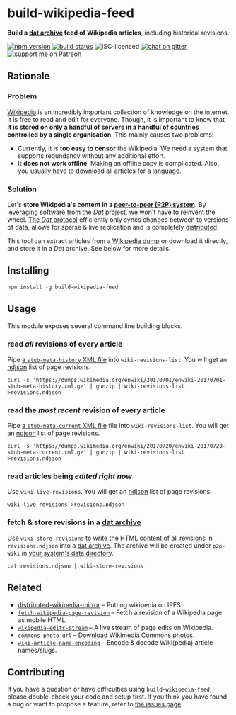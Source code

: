# build-wikipedia-feed

**Build a [dat archive](https://datproject.org) feed of Wikipedia articles**, including historical revisions.

[![npm version](https://img.shields.io/npm/v/build-wikipedia-feed.svg)](https://www.npmjs.com/package/build-wikipedia-feed)
[![build status](https://img.shields.io/travis/derhuerst/build-wikipedia-feed.svg)](https://travis-ci.org/derhuerst/build-wikipedia-feed)
![ISC-licensed](https://img.shields.io/github/license/derhuerst/build-wikipedia-feed.svg)
[![chat on gitter](https://badges.gitter.im/derhuerst.svg)](https://gitter.im/derhuerst)
[![support me on Patreon](https://img.shields.io/badge/support%20me-on%20patreon-fa7664.svg)](https://patreon.com/derhuerst)


## Rationale

### Problem

[Wikipedia](https://en.wikipedia.org/wiki/Wikipedia) is an incredibly important collection of knowledge on the internet. It is free to read and edit for everyone. Though, it is important to know that **it is stored on only a handful of servers in a handful of countries controlled by a single organisation**. This mainly causes two problems:

- Currently, it is **too easy to censor** the Wikipedia. We need a system that supports redundancy without any additional effort.
- It **does not work offline**. Making an offline copy is complicated. Also, you usually have to download all articles for a language.

### Solution

Let's **store Wikipedia's content in a [peer-to-peer (P2P) system](https://en.wikipedia.org/wiki/Peer-to-peer)**. By leveraging software from [the *Dat* project](https://docs.datproject.org), we won't have to reinvent the wheel. [The *Dat* protocol](https://github.com/datproject/docs/blob/master/papers/dat-paper.pdf) efficiently only syncs changes between to versions of data, allows for sparse & live replication and is completely [distributed](https://en.wikipedia.org/wiki/Peer-to-peer#Unstructured_networks).

This tool can extract articles from a [Wikipedia dump](https://dumps.wikimedia.org/enwiki) or download it directly, and store it in a *Dat* archive. See below for more details.


## Installing

```shell
npm install -g build-wikipedia-feed
```


## Usage

This module exposes several command line building blocks.

### read *all* revisions of every article

Pipe [a `stub-meta-history` XML file](https://dumps.wikimedia.org/enwiki/20170701/) into `wiki-revisions-list`. You will get an [ndjson](http://ndjson.org) list of page revisions.

```shell
curl -s 'https://dumps.wikimedia.org/enwiki/20170701/enwiki-20170701-stub-meta-history.xml.gz' | gunzip | wiki-revisions-list >revisions.ndjson
```

### read the *most recent* revision of every article

Pipe [a `stub-meta-current` XML file](https://dumps.wikimedia.org/enwiki/20170720/) file into `wiki-revisions-list`. You will get an [ndjson](http://ndjson.org) list of page revisions.

```shell
curl -s 'https://dumps.wikimedia.org/enwiki/20170720/enwiki-20170720-stub-meta-current.xml.gz' | gunzip | wiki-revisions-list >revisions.ndjson
```

### read articles being *edited right now*

Use `wiki-live-revisions`. You will get an [ndjson](http://ndjson.org) list of page revisions.

```shell
wiki-live-revisions >revisions.ndjson
```

### fetch & store revisions in a [dat archive](https://datproject.org)

Use `wiki-store-revisions` to write the HTML content of all revisions in `revisions.ndjson` into a [dat archive](https://datproject.org). The archive will be created under `p2p-wiki` in [your system's data directory](https://github.com/sindresorhus/env-paths#usage).

```shell
cat revisions.ndjson | wiki-store-revisions
```


## Related

- [distributed-wikipedia-mirror](https://github.com/ipfs/distributed-wikipedia-mirror) – Putting wikipedia on IPFS
- [`fetch-wikipedia-page-revision`](https://github.com/derhuerst/fetch-wikipedia-page-revision#fetch-wikipedia-page-revision) – Fetch a revision of a Wikipedia page as mobile HTML.
- [`wikipedia-edits-stream`](https://github.com/derhuerst/wikipedia-edits-stream#wikipedia-edits-stream) – A live stream of page edits on Wikipedia.
- [`commons-photo-url`](https://github.com/derhuerst/commons-photo-url#commons-photo-url) – Download Wikimedia Commons photos.
- [`wiki-article-name-encoding`](https://github.com/derhuerst/wiki-article-name-encoding#wiki-article-name-encoding) – Encode & decode Wiki(pedia) article names/slugs.


## Contributing

If you have a question or have difficulties using `build-wikipedia-feed`, please double-check your code and setup first. If you think you have found a bug or want to propose a feature, refer to [the issues page](https://github.com/derhuerst/build-wikipedia-feed/issues).
